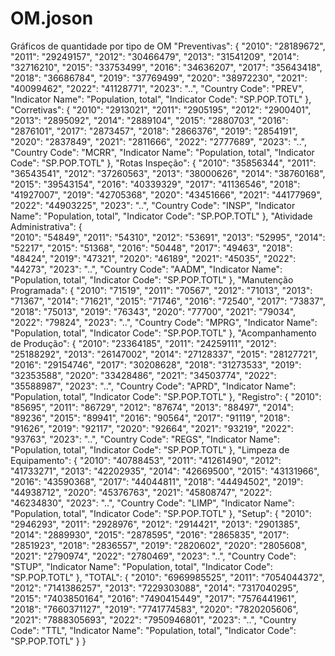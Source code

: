 # OM.joson
Gráficos de quantidade por tipo de OM 
"Preventivas": {
    "2010": "28189672",
    "2011": "29249157",
    "2012": "30466479",
    "2013": "31541209",
    "2014": "32716210",
    "2015": "33753499",
    "2016": "34636207",
    "2017": "35643418",
    "2018": "36686784",
    "2019": "37769499",
    "2020": "38972230",
    "2021": "40099462",
    "2022": "41128771",
    "2023": "..",
    "Country Code": "PREV",
    "Indicator Name": "Population, total",
    "Indicator Code": "SP.POP.TOTL"
  },
  "Corretivas": {
    "2010": "2913021",
    "2011": "2905195",
    "2012": "2900401",
    "2013": "2895092",
    "2014": "2889104",
    "2015": "2880703",
    "2016": "2876101",
    "2017": "2873457",
    "2018": "2866376",
    "2019": "2854191",
    "2020": "2837849",
    "2021": "2811666",
    "2022": "2777689",
    "2023": "..",
    "Country Code": "MCRR",
    "Indicator Name": "Population, total",
    "Indicator Code": "SP.POP.TOTL"
  },
  "Rotas Inspeção": {
    "2010": "35856344",
    "2011": "36543541",
    "2012": "37260563",
    "2013": "38000626",
    "2014": "38760168",
    "2015": "39543154",
    "2016": "40339329",
    "2017": "41136546",
    "2018": "41927007",
    "2019": "42705368",
    "2020": "43451666",
    "2021": "44177969",
    "2022": "44903225",
    "2023": "..",
    "Country Code": "INSP",
    "Indicator Name": "Population, total",
    "Indicator Code": "SP.POP.TOTL"
  },
  "Atividade Administrativa": {    
    "2010": "54849",
    "2011": "54310",
    "2012": "53691",
    "2013": "52995",
    "2014": "52217",
    "2015": "51368",
    "2016": "50448",
    "2017": "49463",
    "2018": "48424",
    "2019": "47321",
    "2020": "46189",
    "2021": "45035",
    "2022": "44273",
    "2023": "..",
    "Country Code": "AADM",
    "Indicator Name": "Population, total",
    "Indicator Code": "SP.POP.TOTL"
  },
  "Manutenção Programada": {
    "2010": "71519",
    "2011": "70567",
    "2012": "71013",
    "2013": "71367",
    "2014": "71621",
    "2015": "71746",
    "2016": "72540",
    "2017": "73837",
    "2018": "75013",
    "2019": "76343",
    "2020": "77700",
    "2021": "79034",
    "2022": "79824",
    "2023": "..",
    "Country Code": "MPRG",
    "Indicator Name": "Population, total",
    "Indicator Code": "SP.POP.TOTL"
  },
  "Acompanhamento de Produção": {
    "2010": "23364185",
    "2011": "24259111",
    "2012": "25188292",
    "2013": "26147002",
    "2014": "27128337",
    "2015": "28127721",
    "2016": "29154746",
    "2017": "30208628",
    "2018": "31273533",
    "2019": "32353588",
    "2020": "33428486",
    "2021": "34503774",
    "2022": "35588987",
    "2023": "..",
    "Country Code": "APRD",
    "Indicator Name": "Population, total",
    "Indicator Code": "SP.POP.TOTL"
  },
  "Registro": {
    "2010": "85695",
    "2011": "86729",
    "2012": "87674",
    "2013": "88497",
    "2014": "89236",
    "2015": "89941",
    "2016": "90564",
    "2017": "91119",
    "2018": "91626",
    "2019": "92117",
    "2020": "92664",
    "2021": "93219",
    "2022": "93763",
    "2023": "..",
    "Country Code": "REGS",
    "Indicator Name": "Population, total",
    "Indicator Code": "SP.POP.TOTL"
  },
  "Limpeza de Equipamento": {
    "2010": "40788453",
    "2011": "41261490",
    "2012": "41733271",
    "2013": "42202935",
    "2014": "42669500",
    "2015": "43131966",
    "2016": "43590368",
    "2017": "44044811",
    "2018": "44494502",
    "2019": "44938712",
    "2020": "45376763",
    "2021": "45808747",
    "2022": "46234830",
    "2023": "..",
    "Country Code": "LIMP",
    "Indicator Name": "Population, total",
    "Indicator Code": "SP.POP.TOTL"
  },
  "Setup": {
    "2010": "2946293",
    "2011": "2928976",
    "2012": "2914421",
    "2013": "2901385",
    "2014": "2889930",
    "2015": "2878595",
    "2016": "2865835",
    "2017": "2851923",
    "2018": "2836557",
    "2019": "2820602",
    "2020": "2805608",
    "2021": "2790974",
    "2022": "2780469",
    "2023": "..",
    "Country Code": "STUP",
    "Indicator Name": "Population, total",
    "Indicator Code": "SP.POP.TOTL"
  },
  "TOTAL": {
    "2010": "6969985525",
    "2011": "7054044372",
    "2012": "7141386257",
    "2013": "7229303088",
    "2014": "7317040295",
    "2015": "7403850164",
    "2016": "7490415449",
    "2017": "7576441961",
    "2018": "7660371127",
    "2019": "7741774583",
    "2020": "7820205606",
    "2021": "7888305693",
    "2022": "7950946801",
    "2023": "..",
    "Country Code": "TTL",
    "Indicator Name": "Population, total",
    "Indicator Code": "SP.POP.TOTL"
  }
}

